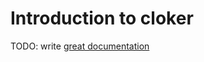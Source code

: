 # Introduction to cloker

TODO: write [great documentation](http://jacobian.org/writing/what-to-write/)
